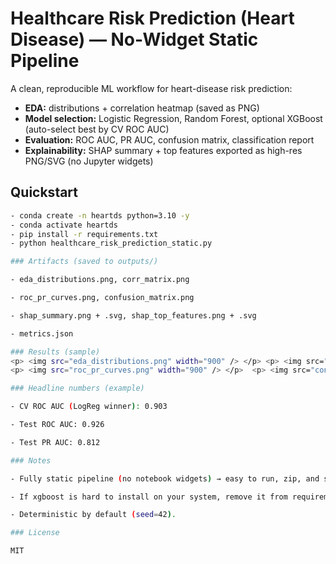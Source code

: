 # Healthcare Risk Prediction (Heart Disease) — No-Widget Static Pipeline

A clean, reproducible ML workflow for heart-disease risk prediction:

- **EDA:** distributions + correlation heatmap (saved as PNG)
- **Model selection:** Logistic Regression, Random Forest, optional XGBoost (auto-select best by CV ROC AUC)
- **Evaluation:** ROC AUC, PR AUC, confusion matrix, classification report
- **Explainability:** SHAP summary + top features exported as high-res PNG/SVG (no Jupyter widgets)

## Quickstart
```bash
- conda create -n heartds python=3.10 -y
- conda activate heartds
- pip install -r requirements.txt
- python healthcare_risk_prediction_static.py

### Artifacts (saved to outputs/)

- eda_distributions.png, corr_matrix.png

- roc_pr_curves.png, confusion_matrix.png

- shap_summary.png + .svg, shap_top_features.png + .svg

- metrics.json

### Results (sample)
<p> <img src="eda_distributions.png" width="900" /> </p> <p> <img src="corr_matrix.png" width="900" /> </p>
<p> <img src="roc_pr_curves.png" width="900" /> </p>  <p> <img src="confusion_matrix.png" width="900" /> </p>  <p> <img src="shap_summary.png" width="900" /> </p> <p> <img src="shap_top_features.png" width="900" /> </p>

### Headline numbers (example)

- CV ROC AUC (LogReg winner): 0.903

- Test ROC AUC: 0.926

- Test PR AUC: 0.812

### Notes

- Fully static pipeline (no notebook widgets) → easy to run, zip, and share.

- If xgboost is hard to install on your system, remove it from requirements.txt — the script falls back to LogReg/RF.

- Deterministic by default (seed=42).

### License

MIT
